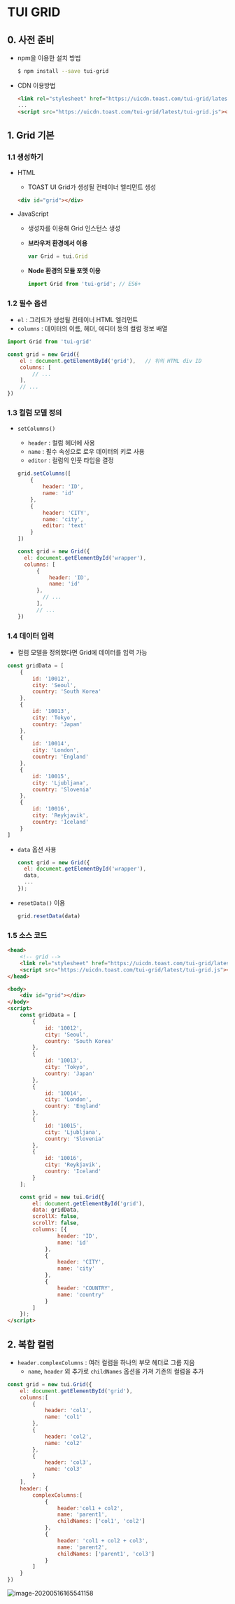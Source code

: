 # TUI GRID

## 0. 사전 준비

- npm을 이용한 설치 방법

  ```bash
  $ npm install --save tui-grid
  ```

- CDN 이용방법

  ```html
  <link rel="stylesheet" href="https://uicdn.toast.com/tui-grid/latest/tui-grid.css" />
  ...
  <script src="https://uicdn.toast.com/tui-grid/latest/tui-grid.js"></script>
  ```


## 1. Grid 기본

### 1.1 생성하기

- HTML

  - TOAST UI Grid가 생성될 컨테이너 엘리먼트 생성

  ```html
  <div id="grid"></div>
  ```

- JavaScript

  - 생성자를 이용해 Grid 인스턴스 생성

  - **브라우저 환경에서 이용**

    ```javascript
    var Grid = tui.Grid
    ```

  - **Node 환경의 모듈 포멧 이용**

    ```javascript
    import Grid from 'tui-grid'; // ES6+
    ```

### 1.2 필수 옵션

- `el` : 그리드가 생성될 컨테이너 HTML 엘리먼트
- `columns` : 데이터의 이름, 헤더, 에디터 등의 컬럼 정보 배열

```javascript
import Grid from 'tui-grid'

const grid = new Grid({
    el : document.getElementById('grid'),	// 위의 HTML div ID
    columns: [
        // ...
    ],
    // ...
})
```

### 1.3 컬럼 모델 정의

- `setColumns()`

  - `header` : 컬럼 헤더에 사용
  - `name` : 필수 속성으로 로우 데이터의 키로 사용
  - `editor` : 컬럼의 인풋 타입을 결정

  ```javascript
  grid.setColumns([
      {
          header: 'ID',
          name: 'id'
      },
      {
          header: 'CITY',
          name: 'city',
          editor: 'text'
      }
  ])
  ```

  ```javascript
  const grid = new Grid({
  	el: document.getElementById('wrapper'),
  	columns: [
  		{
  			header: 'ID',
  			name: 'id'
  		},
          // ...
        ],
        // ...
  })
  ```

### 1.4 데이터 입력

- 컬럼 모델을 정의했다면 Grid에 데이터를 입력 가능

```javascript
const gridData = [
	{
		id: '10012',
        city: 'Seoul',
        country: 'South Korea'
	},
	{
		id: '10013',
        city: 'Tokyo',
        country: 'Japan'    
	},
	{
    	id: '10014',
    	city: 'London',
    	country: 'England'
	},
	{
    	id: '10015',
    	city: 'Ljubljana',
    	country: 'Slovenia'
	},
	{
		id: '10016',
    	city: 'Reykjavik',
    	country: 'Iceland'
	}
]
```

- `data` 옵션 사용

  ```javascript
  const grid = new Grid({
    el: document.getElementById('wrapper'),
    data,
    ...
  });
  ```

- `resetData()` 이용

  ```javascript
  grid.resetData(data)
  ```

### 1.5 소스 코드

```html
<head>
    <!-- grid -->
    <link rel="stylesheet" href="https://uicdn.toast.com/tui-grid/latest/tui-grid.css" />
    <script src="https://uicdn.toast.com/tui-grid/latest/tui-grid.js"></script>
</head>

<body>
    <div id="grid"></div>
</body>
<script>
    const gridData = [
        {
            id: '10012',
            city: 'Seoul',
            country: 'South Korea'
        },
        {
            id: '10013',
            city: 'Tokyo',
            country: 'Japan'
        },
        {
            id: '10014',
            city: 'London',
            country: 'England'
        },
        {
            id: '10015',
            city: 'Ljubljana',
            country: 'Slovenia'
        },
        {
            id: '10016',
            city: 'Reykjavik',
            country: 'Iceland'
        }
    ];

    const grid = new tui.Grid({
        el: document.getElementById('grid'),
        data: gridData,
        scrollX: false,
        scrollY: false,
        columns: [{
                header: 'ID',
                name: 'id'
            },
            {
                header: 'CITY',
                name: 'city'
            },
            {
                header: 'COUNTRY',
                name: 'country'
            }
        ]
    });
</script>
```

## 2. 복합 컬럼

- `header.complexColumns` : 여러 컬럼을 하나의 부모 헤더로 그룹 지음
  - `name`, `header` 외 추가로 `childNames` 옵션을 가져 기존의 컬럼을 추가

```javascript
const grid = new tui.Grid({
    el: document.getElementById('grid'),
    columns:[
        {
            header: 'col1',
            name: 'col1'
        },
        {
            header: 'col2',
            name: 'col2'
        },
        {
            header: 'col3',
            name: 'col3'
        }
    ],
    header: {
        complexColumns:[
            {
                header:'col1 + col2',
                name: 'parent1',
                childNames: ['col1', 'col2']
            },
            {
                header: 'col1 + col2 + col3',
                name: 'parent2',
                childNames: ['parent1', 'col3']
            }
        ]
    }
})
```

![image-20200516165541158](TUI_GRID.assets/image-20200516165541158.png)
